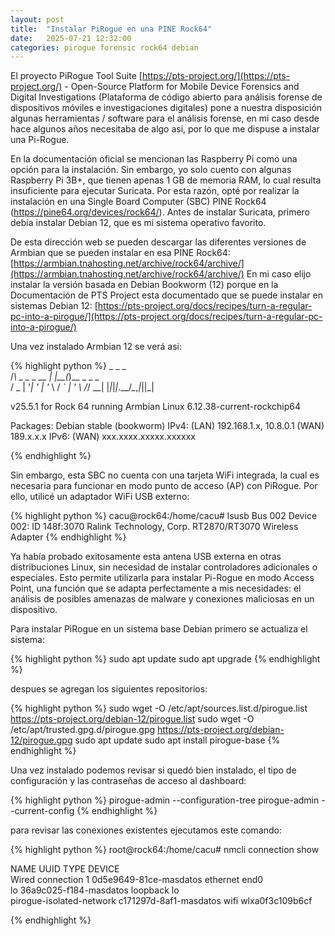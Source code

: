 ```yaml
---
layout: post
title:  "Instalar PiRogue en una PINE Rock64"
date:   2025-07-21 12:32:00
categories: pirogue forensic rock64 debian
---
```


El proyecto PiRogue Tool Suite [https://pts-project.org/](https://pts-project.org/) - Open-Source Platform for Mobile Device Forensics and Digital Investigations (Plataforma de código abierto para análisis forense de dispositivos móviles e investigaciones digitales) pone a nuestra disposición algunas herramientas / software para el análisis forense, en mi caso desde hace algunos años necesitaba de algo asi, por lo que me dispuse a instalar una Pi-Rogue.

En la documentación oficial se mencionan las Raspberry Pi como una opción para la instalación. Sin embargo, yo solo cuento con algunas Raspberry Pi 3B+, que tienen apenas 1 GB de memoria RAM, lo cual resulta insuficiente para ejecutar Suricata. Por esta razón, opté por realizar la instalación en una Single Board Computer (SBC) PINE Rock64 (https://pine64.org/devices/rock64/). Antes de instalar Suricata, primero debía instalar Debian 12, que es mi sistema operativo favorito.

De esta dirección web se pueden descargar las diferentes versiones de Armbian que se pueden instalar en esa PINE Rock64:
[https://armbian.tnahosting.net/archive/rock64/archive/](https://armbian.tnahosting.net/archive/rock64/archive/) En mi caso elijo instalar la versión basada en Debian Bookworm (12) porque en la Documentación de PTS Project esta documentado que se puede instalar en sistemas Debian 12:
[https://pts-project.org/docs/recipes/turn-a-regular-pc-into-a-pirogue/](https://pts-project.org/docs/recipes/turn-a-regular-pc-into-a-pirogue/)

Una vez instalado Armbian 12 se verá asi:

{% highlight python %}
    _             _    _           
   /_\  _ _ _ __ | |__(_)__ _ _ _  
  / _ \| '_| '  \| '_ \ / _` | ' \ 
 /_/ \_\_| |_|_|_|_.__/_\__,_|_||_|
                                   
 v25.5.1 for Rock 64 running Armbian Linux 6.12.38-current-rockchip64

 Packages:     Debian stable (bookworm)
 IPv4:         (LAN) 192.168.1.x, 10.8.0.1 (WAN) 189.x.x.x
 IPv6:         (WAN) xxx.xxxx.xxxxx.xxxxxx
 
{% endhighlight %}

Sin embargo, esta SBC no cuenta con una tarjeta WiFi integrada, la cual es necesaria para funcionar en modo punto de acceso (AP) con PiRogue. Por ello, utilicé un adaptador WiFi USB externo:

{% highlight python %}
cacu@rock64:/home/cacu# lsusb
Bus 002 Device 002: ID 148f:3070 Ralink Technology, Corp. RT2870/RT3070 Wireless Adapter
{% endhighlight %}

Ya había probado exitosamente esta antena USB externa en otras distribuciones Linux, sin necesidad de instalar controladores adicionales o especiales. Esto permite utilizarla para instalar Pi-Rogue en modo Access Point, una función que se adapta perfectamente a mis necesidades: el análisis de posibles amenazas de malware y conexiones maliciosas en un dispositivo.

Para instalar PiRogue en un sistema base Debian primero se actualiza el sistema:

{% highlight python %}
sudo apt update
sudo apt upgrade
{% endhighlight %}

despues se agregan los siguientes repositorios:

{% highlight python %}
sudo wget -O /etc/apt/sources.list.d/pirogue.list https://pts-project.org/debian-12/pirogue.list
sudo wget -O /etc/apt/trusted.gpg.d/pirogue.gpg   https://pts-project.org/debian-12/pirogue.gpg
sudo apt update
sudo apt install pirogue-base
{% endhighlight %}

Una vez instalado podemos revisar si quedó bien instalado, el tipo de configuración y las contraseñas de acceso al dashboard:

{% highlight python %}
pirogue-admin --configuration-tree
pirogue-admin --current-config
{% endhighlight %}

para revisar las conexiones existentes ejecutamos este comando:

{% highlight python %}
root@rock64:/home/cacu# nmcli connection show

NAME                      UUID                    TYPE      DEVICE          
Wired connection 1        0d5e9649-81ce-masdatos  ethernet  end0            
lo                        36a9c025-f184-masdatos  loopback  lo              
pirogue-isolated-network  c171297d-8af1-masdatos  wifi      wlxa0f3c109b6cf 

{% endhighlight %}
